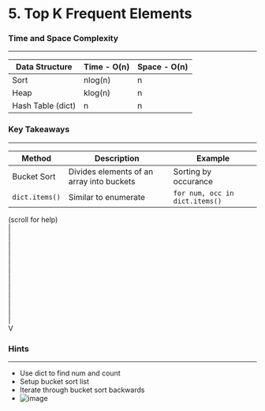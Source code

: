 # 5. Top K Frequent Elements

### Time and Space Complexity
---
| Data Structure | Time - O(n) | Space - O(n) | 
|--- |--- |--- | 
| Sort | nlog(n) | n |
| Heap | klog(n) | n |
| Hash Table (dict) | n | n |

### Key Takeaways
---
| Method | Description | Example | 
|--- |--- |--- | 
| Bucket Sort | Divides elements of an array into buckets | Sorting by occurance |
| `dict.items()` | Similar to enumerate | `for num, occ in dict.items()`| 

(scroll for help)<br />
|<br />
|<br />
|<br />
|<br />
|<br />
|<br />
|<br />
|<br />
|<br />
|<br />
|<br />
|<br />
V
 
### Hints
---
- Use dict to find num and count
- Setup bucket sort list
- Iterate through bucket sort backwards
- ![image](https://github.com/user-attachments/assets/6804d1c6-6395-440c-ae20-11a825fe181f)
